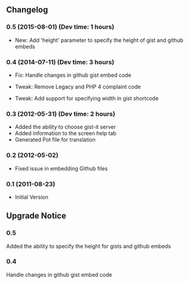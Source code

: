 ## Changelog ##

### 0.5 (2015-08-01) (Dev time: 1 hours) ###
- New: Add 'height' parameter to specify the height of gist and github embeds

### 0.4 (2014-07-11) (Dev time: 3 hours) ###

- Fix: Handle changes in github gist embed code

- Tweak: Remove Legacy and PHP 4 complaint code
- Tweak: Add support for specifying width in gist shortcode

### 0.3 (2012-05-31) (Dev time: 2 hours) ###
- Added the ability to choose gist-it server
- Added information to the screen help tab
- Generated Pot file for translation

### 0.2 (2012-05-02) ###
- Fixed issue in embedding Github files

### 0.1 (2011-08-23) ###
- Initial Version


## Upgrade Notice ##

### 0.5 ###
Added the ability to specify the height for gists and github embeds

### 0.4 ###
Handle changes in github gist embed code
